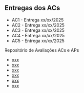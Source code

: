 ## Entregas dos ACs

* AC1 - Entrega xx/xx/2025
* AC2 - Entrega xx/xx/2025
* AC3 - Entrega xx/xx/2025
* AC4 - Entrega xx/xx/2025
* AC5 - Entrega xx/xx/2025

Repositório de Avaliações ACs e APs

* [xxx](https://github.com/xxx)
* [xxx](https://github.com/xxx)
* [xxx](https://github.com/xxx)
* [xxx](https://github.com/xxx)
* [xxx](https://github.com/xxx)
* [xxx](https://github.com/xxx)
